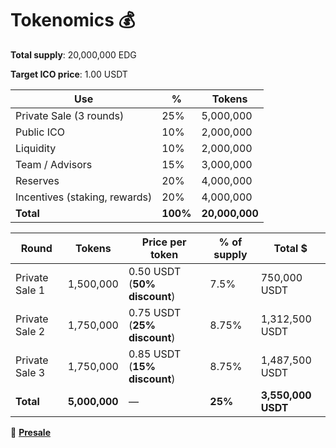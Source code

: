 # Tokenomics 💰

**Total supply**: 20,000,000 EDG

**Target ICO price**: 1.00 USDT

| **Use** | **%** | **Tokens** |
| --- | --- | --- |
| Private Sale (3 rounds) | 25% | 5,000,000 |
| Public ICO | 10% | 2,000,000 |
| Liquidity | 10% | 2,000,000 |
| Team / Advisors | 15% | 3,000,000 |
| Reserves | 20% | 4,000,000 |
| Incentives (staking, rewards) | 20% | 4,000,000 |
| **Total** | **100%** | **20,000,000** |

| **Round** | **Tokens** | **Price per token** | **% of supply** | **Total $** |
| --- | --- | --- | --- | --- |
| Private Sale 1 | 1,500,000 | 0.50 USDT (**50% discount**) | 7.5% | 750,000 USDT |
| Private Sale 2 | 1,750,000 | 0.75 USDT (**25% discount**) | 8.75% | 1,312,500 USDT |
| Private Sale 3 | 1,750,000 | 0.85 USDT (**15% discount**) | 8.75% | 1,487,500 USDT |
| **Total** | **5,000,000** | — | **25%** | **3,550,000 USDT** |

🔗 [**Presale**](https://www.pinksale.finance/launchpad/polygon/0xEe3a22EEc9f18Aef6732f0c4564024EEE865c5F9)